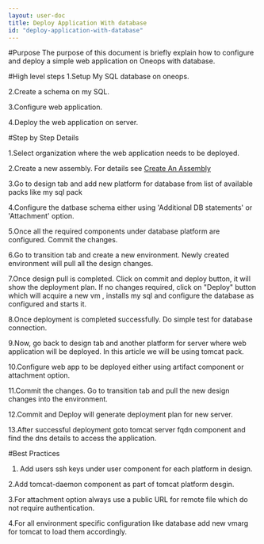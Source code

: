 ```yaml
---
layout: user-doc
title: Deploy Application With database
id: "deploy-application-with-database"
---
```

#Purpose
The purpose of this document is briefly explain how to configure and deploy a simple web application on Oneops with database.

#High level steps
1.Setup My SQL database on oneops.

2.Create a schema on my SQL.

3.Configure web application.

4.Deploy the web application on server.

#Step by Step Details

1.Select organization where the web application needs to be deployed.

2.Create a new assembly. For details see [Create An Assembly](http://oneops.com/user/getting-started/#create-an-assembly)

3.Go to design tab and add new platform for database from list of available packs like my sql pack

4.Configure the datbase schema either using 'Additional DB statements' or 'Attachment' option. 

5.Once all the required components under database platform are configured. Commit the changes.

6.Go to transition tab and create a new environment. Newly created environment will pull all the design changes.

7.Once design pull is completed. Click on commit and deploy button, it will show the deployment plan. If no changes required, click on "Deploy" button which will acquire a new vm , installs my sql and configure the database as configured and starts it.

8.Once deployment is completed successfully. Do simple test for database connection.

9.Now, go back to design tab and another platform for server where web application will be deployed. In this article we will be using tomcat pack.

10.Configure web app to be deployed either using artifact component or attachment option.

11.Commit the changes. Go to transition tab and pull the new design changes into the environment.
 
12.Commit and Deploy will generate deployment plan for new server.

13.After successful deployment goto tomcat server fqdn component and find the dns details to access the application.

#Best Practices

1. Add users ssh keys under user component for each platform in design.

2.Add tomcat-daemon component as part of tomcat platform desgin.

3.For attachment option  always use a public URL for remote file which do not require authentication.

4.For all environment specific configuration like database add new vmarg for tomcat to load them accordingly.
